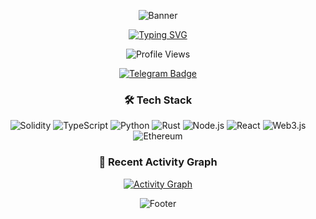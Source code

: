 <div align="center">

  <!-- Banner Image -->
  ![Banner](https://capsule-render.vercel.app/api?type=waving&color=ff0000&height=200&section=header&text=REKT%20DEVELOPER&fontSize=50&animation=fadeIn&fontColor=ffffff)

  <!-- Typing SVG -->
  [![Typing SVG](https://readme-typing-svg.herokuapp.com?font=IBM+Plex+Mono&weight=700&size=28&duration=2500&pause=1500&color=FF0000&center=true&vCenter=true&random=false&width=700&height=70&lines=Web3+%26+Blockchain+Developer;Smart+Contract+Security+Expert;DApps+%26+DeFi+Specialist)](https://git.io/typing-svg)


  <!-- Profile Views -->
  ![Profile Views](https://komarev.com/ghpvc/?username=Rekt-Developer&style=flat-square&color=red)

  <!-- Telegram Badge -->
  [![Telegram Badge](https://img.shields.io/badge/Join_Community-2CA5E0?style=for-the-badge&logo=telegram&logoColor=white)](https://t.me/RektDevelopers)

  <!-- Tech Stack Section -->
  ### 🛠 Tech Stack
  ![Solidity](https://img.shields.io/badge/Solidity-363636?style=flat&logo=solidity&logoColor=white)
  ![TypeScript](https://img.shields.io/badge/TypeScript-007ACC?style=flat&logo=typescript&logoColor=white)
  ![Python](https://img.shields.io/badge/Python-3776AB?style=flat&logo=python&logoColor=white)
  ![Rust](https://img.shields.io/badge/Rust-000000?style=flat&logo=rust&logoColor=white)
  ![Node.js](https://img.shields.io/badge/Node.js-339933?style=flat&logo=nodedotjs&logoColor=white)
  ![React](https://img.shields.io/badge/React-20232A?style=flat&logo=react&logoColor=61DAFB)
  ![Web3.js](https://img.shields.io/badge/Web3.js-F16822?style=flat&logo=web3dotjs&logoColor=white)
  ![Ethereum](https://img.shields.io/badge/Ethereum-3C3C3D?style=flat&logo=ethereum&logoColor=white)

  <!-- Recent Activity Graph Section -->
  ### 🎯 Recent Activity Graph
  [![Activity Graph](https://github-readme-activity-graph.vercel.app/graph?username=Rekt-Developer&theme=high-contrast&color=ff0000&line=ff0000&point=ffffff&area=true&hide_border=true)](https://github.com/ashutosh00710/github-readme-activity-graph)

  <!-- Footer -->
  ![Footer](https://capsule-render.vercel.app/api?type=waving&color=ff0000&height=150&section=footer)

</div>
